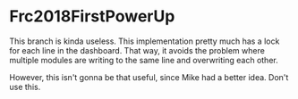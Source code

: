 # Frc2018FirstPowerUp

This branch is kinda useless. This implementation pretty much has a lock for each line in the dashboard. That way, it avoids the problem where multiple modules are writing to the same line and overwriting each other.

However, this isn't gonna be that useful, since Mike had a better idea. Don't use this.